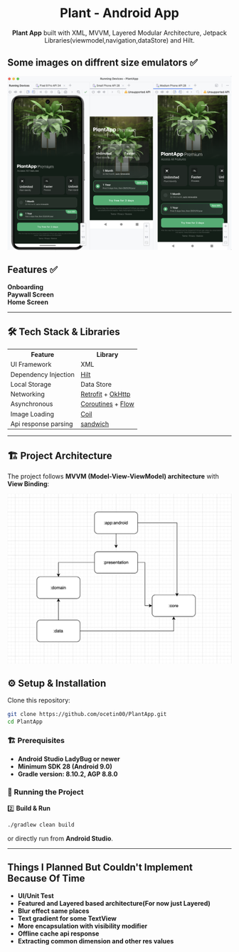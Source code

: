 <!-- README.md -->

<h1 align="center">Plant - Android App</h1>
<p align="center"> <strong>Plant App</strong> built with XML, MVVM, Layered Modular Architecture, Jetpack Libraries(viewmodel,navigation,dataStore) and Hilt.</p>

## Some images on diffrent size emulators ✅ 
![img1](https://github.com/ocetin00/temp/blob/main/Screenshot%202025-02-10%20at%2003.37.26.png)


## Features ✅ 

 <strong>Onboarding</strong><br>
 <strong>Paywall Screen</strong><br>
 <strong>Home Screen</strong><br>

---


## 🛠️ Tech Stack & Libraries

<table>
  <tr>
    <th>Feature</th>
    <th>Library</th>
  </tr>
  <tr>
    <td>UI Framework</td>
    <td>XML</a></td>
  </tr>
  <tr>
    <td>Dependency Injection</td>
    <td><a href="https://dagger.dev/hilt/">Hilt</a></td>
  </tr>
  <tr>
    <td>Local Storage</td>
    <td>Data Store</td>
  </tr>
  <tr>
    <td>Networking</td>
    <td><a href="https://square.github.io/retrofit/">Retrofit</a> + <a href="https://square.github.io/okhttp/">OkHttp</a></td>
  </tr>
  <tr>
    <td>Asynchronous</td>
    <td><a href="https://developer.android.com/kotlin/coroutines">Coroutines</a> + <a href="https://developer.android.com/kotlin/flow">Flow</a></td>
  </tr>
  <tr>
    <td>Image Loading</td>
    <td><a href="https://coil-kt.github.io/coil/">Coil</a></td>
  </tr>
  <tr>
    <td>Api response parsing</td>
    <td><a href="https://github.com/skydoves/sandwich">sandwich</a></td>
  </tr>
</table>

---

## 🏗️ Project Architecture

The project follows **MVVM (Model-View-ViewModel) architecture** with **View Binding**:

![module](https://github.com/ocetin00/temp/blob/main/Screenshot%202025-02-10%20at%2003.25.06.png)


## ⚙️ Setup & Installation

Clone this repository:
```bash
git clone https://github.com/ocetin00/PlantApp.git
cd PlantApp
```

### 🏗 Prerequisites
- **Android Studio LadyBug or newer**
- **Minimum SDK 28 (Android 9.0)**
- **Gradle version: 8.10.2, AGP 8.8.0**

### 🔧 Running the Project

2️⃣ **Build & Run**
```bash
./gradlew clean build
```
or directly run from **Android Studio**.  

---

##  Things I Planned But Couldn't Implement Because Of Time

- **UI/Unit Test** 
- **Featured and Layered based architecture(For now just Layered)**
- **Blur effect same places**
- **Text gradient for some TextView**
- **More encapsulation with visibility modifier**
- **Offline cache api response**
- **Extracting common dimension and other res values**

